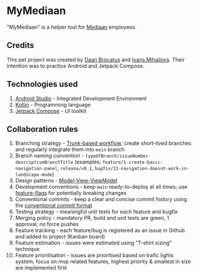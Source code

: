 # MyMediaan

"MyMediaan" is a helper tool for [Mediaan](https://mediaan.com/) employees.

## Credits

This pet project was created by [Daan Brocatus](https://github.com/Inn0) and [Ivans Mihailovs](https://github.com/ivansdivans). Their intention was to practice Android and Jetpack Compose.

## Technologies used
1. [Android Studio](https://developer.android.com/studio) - Integrated Development Environment
2. [Kotlin](https://kotlinlang.org/) - Programming language
3. [Jetpack Compose](https://developer.android.com/develop/ui/compose) - UI toolkit

## Collaboration rules
1. Branching strategy - [Trunk-based workflow](https://www.atlassian.com/continuous-delivery/continuous-integration/trunk-based-development); create short-lived branches and regularly integrate them into `main` branch
2. Branch naming convention - `typeOfBranch/issueNumber-descriptiveBranchTitle` (examples: `feature/1-create-basic-navigation-panel`, `release/v0.1`, `bugfix/22-navigation-doesnt-work-in-landscape-mode`)
4. Design patterns - [Model-View-ViewModel](https://learn.microsoft.com/en-us/dotnet/architecture/maui/mvvm)
5. Development conventions - keep `main` ready-to-deploy at all times; use [feature-flags](https://martinfowler.com/articles/feature-toggles.html) for potentially breaking changes
6. Conventional commits - keep a clear and concise commit history using the [conventional commit format](https://www.conventionalcommits.org/en/v1.0.0/)
7. Testing strategy - meaningful unit tests for each feature and bugfix
8. Merging policy - mandatory PR, build and unit tests are green, 1 approval; no force pushes
9. Feature tracking - each feature/bug is registered as an issue in Github and added to project (Kanban board)
10. Feature estimation - issues were estimated using "T-shirt sizing" technique
11. Feature prioritisation - issues are prioritised based on trafic lights system; focus on mvp related features, highest priority & smallest in size are implemented first

